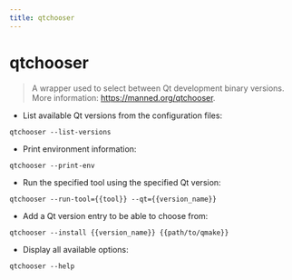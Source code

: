 ```yaml
---
title: qtchooser
---
```

# qtchooser

> A wrapper used to select between Qt development binary versions.
> More information: <https://manned.org/qtchooser>.

- List available Qt versions from the configuration files:

`qtchooser --list-versions`

- Print environment information:

`qtchooser --print-env`

- Run the specified tool using the specified Qt version:

`qtchooser --run-tool={{tool}} --qt={{version_name}}`

- Add a Qt version entry to be able to choose from:

`qtchooser --install {{version_name}} {{path/to/qmake}}`

- Display all available options:

`qtchooser --help`
